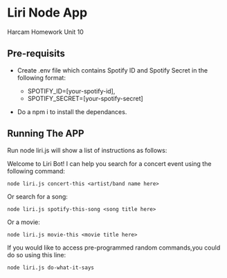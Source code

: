 # Liri Node App
Harcam Homework Unit 10

## Pre-requisits
* Create .env file which contains Spotify ID and Spotify Secret in the following format:
    * SPOTIFY_ID=[your-spotify-id],
    * SPOTIFY_SECRET=[your-spotify-secret]

* Do a npm i to install the dependances.

## Running The APP
Run node liri.js will show a list of instructions as follows:

Welcome to Liri Bot!
I can help you search for a concert event using the following command:
    
    node liri.js concert-this <artist/band name here>

Or search for a song:

    node liri.js spotify-this-song <song title here>

Or a movie:

    node liri.js movie-this <movie title here>

If you would like to access pre-programmed random commands,you could do so using this line:

    node liri.js do-what-it-says